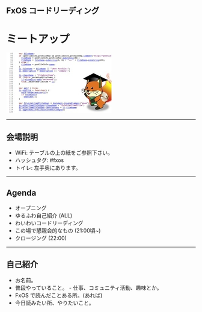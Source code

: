 <style>
.reveal {
	font-size: 3em;
	font-family: 'ヒラギノ角ゴ Pro W3','Hiragino Kaku Gothic Pro','メイリオ',Meiryo,'ＭＳ Ｐゴシック', "Open Sans", sans-serif;
}
.reveal h1 {
	font-size: 2em;
	font-weight: bold;
	text-transform: none;
}
.reveal h2 {
	font-size: 1.5em;
	font-weight: bold;
	line-height: 2em;
	text-transform: none;
}
.reveal li {
	line-height: 1.5em;
}

.reveal img.foxkeh {
	width: 40%;
	border: 0;
}
</style>

## FxOS コードリーディング
# ミートアップ 
<img class="foxkeh" src="img/fox_original.png">


---
## 会場説明

   * WiFi: テーブルの上の紙をご参照下さい。
   * ハッシュタグ: &num;fxos
   * トイレ: 左手奥にあります。

---
## Agenda

   * オープニング
   * ゆるふわ自己紹介 (ALL)
   * わいわいコードリーディング
   * この場で懇親会的なもの (21:00頃~)
   * クロージング (22:00)

---
## 自己紹介

   * お名前。
   * 普段やっていること。
   	- 仕事、コミュニティ活動、趣味とか。
   * FxOS で読んだことある所。(あれば)
   * 今日読みたい所、やりたいこと。
